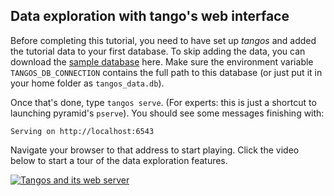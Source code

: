 Data exploration with tango's web interface
-------------------------------------------


Before completing this tutorial, you need to have set up _tangos_ and added the 
tutorial data to your first database. To skip adding the data, you can download the
[sample database](http://www.star.ucl.ac.uk/~app/tangos/tangos_data.db) here. Make sure the environment variable `TANGOS_DB_CONNECTION` 
contains the full path to this database (or just put it in your home folder as
`tangos_data.db`). 

Once that's done, type `tangos serve`. (For experts: this is just a shortcut to launching pyramid's
`pserve`). You should see some messages finishing with:
 
```
Serving on http://localhost:6543
```

Navigate your browser to that address to start playing. Click the video below to start a
tour of the data exploration features.

[![Tangos and its web server](https://img.youtube.com/vi/SdFGTLM-q5U/maxresdefault.jpg)](https://www.youtube.com/watch?v=SdFGTLM-q5U)
